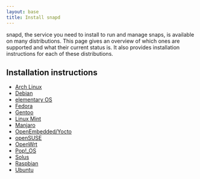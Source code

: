 ```yaml
---
layout: base
title: Install snapd
---
```


snapd, the service you need to install to run and manage snaps, is available on many distributions. This page gives an overview
of which ones are supported and what their current status is. It also provides installation
instructions for each of these distributions.

## Installation instructions

 * [Arch Linux](install-arch-linux)
 * [Debian](install-debian)
 * [elementary OS](install-elementary-os)
 * [Fedora](install-fedora)
 * [Gentoo](install-gentoo)
 * [Linux Mint](install-linux-mint)
 * [Manjaro](install-manjaro)
 * [OpenEmbedded/Yocto](install-oe-yocto)
 * [openSUSE](install-opensuse)
 * [OpenWrt](install-openwrt)
 * [Pop!\_OS](install-pop-os)
 * [Solus](install-solus)
 * [Raspbian](install-raspbian)
 * [Ubuntu](install-ubuntu)

